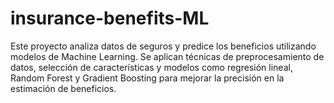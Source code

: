 # insurance-benefits-ML
Este proyecto analiza datos de seguros y predice los beneficios utilizando modelos de Machine Learning. Se aplican técnicas de preprocesamiento de datos, selección de características y modelos como regresión lineal, Random Forest y Gradient Boosting para mejorar la precisión en la estimación de beneficios.
